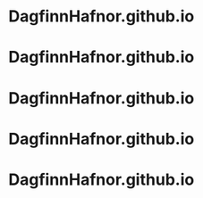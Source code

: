 # DagfinnHafnor.github.io
# DagfinnHafnor.github.io
# DagfinnHafnor.github.io
# DagfinnHafnor.github.io
# DagfinnHafnor.github.io
